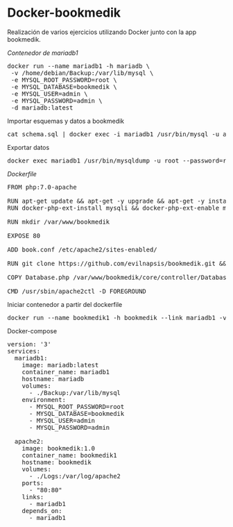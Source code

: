 # Docker-bookmedik
Realización de varios ejercicios utilizando Docker junto con la app bookmedik.

*Contenedor de mariadb1*
<pre>
docker run --name mariadb1 -h mariadb \
 -v /home/debian/Backup:/var/lib/mysql \
 -e MYSQL_ROOT_PASSWORD=root \
 -e MYSQL_DATABASE=bookmedik \
 -e MYSQL_USER=admin \
 -e MYSQL_PASSWORD=admin \
 -d mariadb:latest 
</pre> 
Importar esquemas y datos a bookmedik
<pre>
cat schema.sql | docker exec -i mariadb1 /usr/bin/mysql -u admin --password=admin bookmedik
</pre>
Exportar datos
<pre>
docker exec mariadb1 /usr/bin/mysqldump -u root --password=root bookmedik > /home/debian/Backup/Datos/backup.sql
</pre>
*Dockerfile* 
<pre>
FROM php:7.0-apache

RUN apt-get update && apt-get -y upgrade && apt-get -y install git
RUN docker-php-ext-install mysqli && docker-php-ext-enable mysqli

RUN mkdir /var/www/bookmedik

EXPOSE 80

ADD book.conf /etc/apache2/sites-enabled/

RUN git clone https://github.com/evilnapsis/bookmedik.git && cp -r bookmedik /var/www/

COPY Database.php /var/www/bookmedik/core/controller/Database.php

CMD /usr/sbin/apache2ctl -D FOREGROUND
</pre>

Iniciar contenedor a partir del dockerfile

<pre>
docker run --name bookmedik1 -h bookmedik --link mariadb1 -v /home/debian/Logs:/var/log/apache2 -d -p 80:80 bookmedik:1.0
</pre>

Docker-compose

<pre>
version: '3'
services:
  mariadb1:
    image: mariadb:latest
    container_name: mariadb1
    hostname: mariadb
    volumes:
      - ./Backup:/var/lib/mysql
    environment:
      - MYSQL_ROOT_PASSWORD=root
      - MYSQL_DATABASE=bookmedik
      - MYSQL_USER=admin
      - MYSQL_PASSWORD=admin

  apache2:
    image: bookmedik:1.0
    container_name: bookmedik1
    hostname: bookmedik
    volumes:
      - ./Logs:/var/log/apache2
    ports:
      - "80:80"
    links:
      - mariadb1
    depends_on:
      - mariadb1
</pre>
